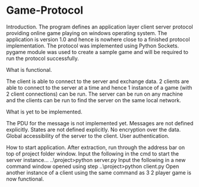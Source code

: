# Game-Protocol
Introduction.
The program defines an application layer client server protocol providing online game playing on windows operating system. 
The application is version 1.0 and hence is nowhere close to a finished protocol implementation. 
The protocol was implemented using Python Sockets.
pygame module was used to create a sample game and will be required to run the protocol successfully.

What is functional.

The client is able to connect to the server and exchange data.
2 clients are able to connect to the server at a time and hence 1 instance of a game (with 2 client connections) can be run.
The server can be run on any machine and the clients can be run to find the server on the same local network.

What is yet to be implemented.

The PDU for the message is not implemented yet.
Messages are not defined explicitly.
States are not defined explicitly.
No encryption over the data.
Global accessibility of the server to the client.
User authentication.

How to start application.
After extraction, run <cmd> through the address bar on top of project folder window.
Input the following in the cmd to start the server instance… ..\project>python server.py 
Input the following in a new command window opened using step  ..\project>python client.py
Open another instance of a client using the same command as 3
2 player game is now functional.
